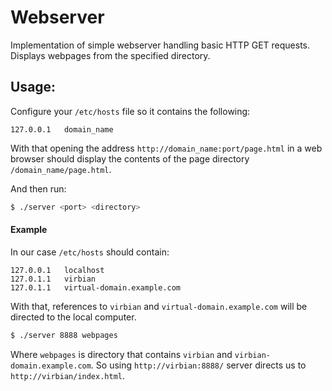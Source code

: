 # Webserver

Implementation of simple webserver handling basic HTTP GET requests.
Displays webpages from the specified directory.

## Usage:
Configure your `/etc/hosts` file so it contains the following:
```
127.0.0.1   domain_name
```

With that opening the address `http://domain_name:port/page.html` in a web browser should display the contents of the page directory `/domain_name/page.html`.

And then run:
```bash
$ ./server <port> <directory>
```

#### Example
In our case `/etc/hosts` should contain:

```
127.0.0.1   localhost
127.0.1.1   virbian
127.0.1.1   virtual-domain.example.com
```
With that, references to `virbian` and `virtual-domain.example.com` will be directed to the local computer.

```bash
$ ./server 8888 webpages
```
Where `webpages` is directory that contains `virbian` and `virbian-domain.example.com`.
So using `http://virbian:8888/` server directs us to `http://virbian/index.html`.
